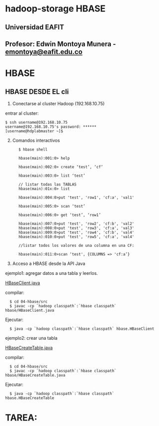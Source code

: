 # hadoop-storage HBASE
## Universidad EAFIT
## Profesor: Edwin Montoya Munera - emontoya@eafit.edu.co

# HBASE

## HBASE DESDE EL cli

1. Conectarse al cluster Hadoop (192.168.10.75)

entrar al cluster:

```
$ ssh username@192.168.10.75
username@192.168.10.75's password: ******
[username@hdplabmaster ~]$
```

2. Comandos interactivos

```
      $ hbase shell

      hbase(main):001:0> help

      hbase(main):002:0> create ‘test’, ‘cf’

      hbase(main):003:0> list ‘test’

      // listar todas las TABLAS
      hbase(main):01x:0> list

      hbase(main):004:0>put 'test', 'row1', 'cf:a', 'val1'

      hbase(main):005:0> scan ‘test’

      hbase(main):006:0> get ‘test’, ‘row1’

      hbase(main):007:0>put 'test', 'row2', 'cf:b', 'val2'
      hbase(main):008:0>put 'test', 'row3', 'cf:a', 'val3'
      hbase(main):009:0>put 'test', 'row4', 'cf:b', 'val4'
      hbase(main):010:0>put 'test', 'row5', 'cf:a', 'val4'

      //listar todos los valores de una columna en una CF:

      hbase(main):011:0>scan ‘test', {COLUMNS => 'cf:a’}
```
3. Acceso a HBASE desde la API Java

ejemplo1: agregar datos a una tabla y leerlos.

[HBaseClient.java](src/hbase/HBaseClient.java)

compilar:

      $ cd 04-hbase/src
      $ javac -cp `hadoop classpath`:`hbase classpath` hbase/HBaseClient.java

Ejecutar:

      $ java -cp `hadoop classpath`:`hbase classpath` hbase.HBaseClient      

ejemplo2: crear una tabla

[HBaseCreateTable.java](src/hbase/HBaseCreateTable.java)

compilar:

      $ cd 04-hbase/src
      $ javac -cp `hadoop classpath`:`hbase classpath` hbase/HBaseCreateTable.java

Ejecutar:

      $ java -cp `hadoop classpath`:`hbase classpath` hbase.HBaseCreateTable

# TAREA:

